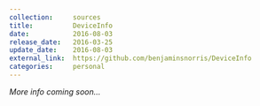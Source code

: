 ```yaml
---
collection:     sources
title:          DeviceInfo
date:           2016-08-03
release_date:   2016-03-25
update_date:    2016-08-03
external_link:  https://github.com/benjaminsnorris/DeviceInfo
categories:     personal
---
```


_More info coming soon…_
